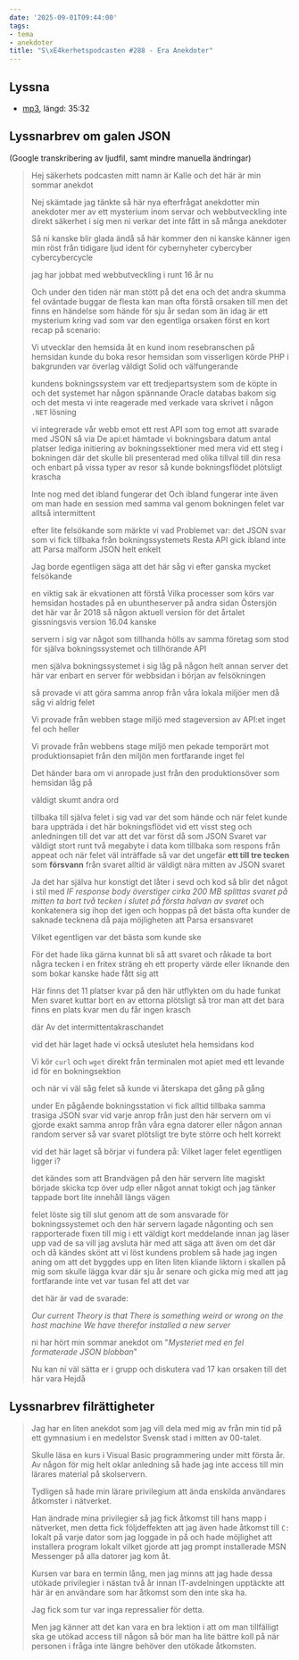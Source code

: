 ```yaml
---
date: '2025-09-01T09:44:00'
tags:
- tema
- anekdoter
title: "S\xE4kerhetspodcasten #288 - Era Anekdoter"
---
```

## Lyssna
* [mp3](https://traffic.libsyn.com/secure/sakerhetspodcasten/2025-08-13_Lyssnarnas_Anekdoter.mp3?dest-id=117848), längd: 35:32

## Lyssnarbrev om galen JSON

(Google transkribering av ljudfil, samt mindre manuella ändringar)

> Hej säkerhets podcasten mitt namn är Kalle och det här är min sommar anekdot
>
> Nej skämtade jag tänkte så här nya efterfrågat anekdotter min anekdoter mer
>   av ett mysterium inom servar och webbutveckling inte direkt säkerhet i sig
>   men ni verkar det inte fått in så många anekdoter
>
> Så ni kanske blir glada ändå så här kommer den ni kanske känner igen min röst
> från tidigare ljud ident för cybernyheter cybercyber cybercybercycle
>
> jag har jobbat med webbutveckling i runt 16 år nu
>
> Och under den tiden när man stött på det ena och det andra skumma fel
>  oväntade buggar de flesta kan man ofta förstå orsaken till men det
>  finns en händelse som hände för sju år sedan som än idag är ett
>  mysterium kring vad som var den egentliga orsaken först en kort recap på
>  scenario:
>
> Vi utvecklar den hemsida åt en kund inom resebranschen på hemsidan kunde du
> boka resor hemsidan som visserligen körde PHP i bakgrunden var överlag
> väldigt Solid och välfungerande
>
> kundens bokningssystem var ett
>  tredjepartsystem som de köpte in och det systemet har någon spännande
>  Oracle databas bakom sig och det mesta vi inte reagerade med verkade vara
>  skrivet i någon `.NET` lösning
>
> vi integrerade vår webb emot ett rest API som tog emot att svarade med JSON
>   så via De api:et hämtade vi bokningsbara datum antal platser lediga
>   initiering av bokningssektioner med mera vid ett steg i bokningen där det
>   skulle bli presenterad med olika tillval till din resa och enbart på vissa
>   typer av resor så kunde bokningsflödet plötsligt krascha
>
> Inte nog med det ibland fungerar det Och ibland fungerar inte
> även om man hade en session med samma val genom bokningen
> felet var alltså intermittent
>
> efter lite felsökande som märkte vi vad Problemet var:
>   det JSON svar som vi fick tillbaka från bokningssystemets Resta API
>   gick ibland inte att Parsa malform JSON helt enkelt
>
> Jag borde egentligen säga att det här såg vi efter ganska mycket felsökande
>
> en viktig sak är ekvationen att förstå Vilka processer som körs var
> hemsidan hostades på en ubuntheserver på andra sidan Östersjön det här
> var år 2018 så någon aktuell version för det årtalet gissningsvis version 16.04 kanske
>
> servern i sig var något som tillhanda hölls av samma företag som stod för själva
>   bokningssystemet och tillhörande API
>
> men själva bokningssystemet i sig låg på någon helt annan server det här
> var enbart en server för webbsidan i början av felsökningen
>
> så provade vi att göra samma anrop från våra lokala miljöer men då såg vi aldrig felet
>
> Vi provade från webben stage miljö med stageversion av API:et inget fel och heller
>
> Vi provade från webbens stage miljö men pekade temporärt mot produktionsapiet från 
>   den miljön men fortfarande inget fel
>
> Det händer bara om vi anropade just från den produktionsöver som hemsidan låg på
>
> väldigt skumt andra ord
>
> tillbaka till själva felet i sig vad var det som hände och när felet kunde bara
> uppträda i det här bokningsflödet vid ett visst steg och anledningen till det
> var att det var först då som
> JSON Svaret var väldigt stort runt två megabyte i data kom tillbaka som
> respons från appeat och när felet väl inträffade så var det ungefär
> **ett till tre tecken** som **försvann** från svaret alltid är väldigt nära mitten av JSON svaret
>
> Ja det har själva hur konstigt det låter i sevd och kod så blir det något i stil med
> _IF response body överstiger cirka 200 MB splittas svaret på mitten ta bort två tecken i slutet på första halvan av svaret_
> och konkatenera sig ihop det igen och hoppas på det bästa ofta kunder de saknade tecknena då paja möjligheten att
> Parsa ersansvaret
>
> Vilket egentligen var det bästa som kunde ske
>
> För det hade lika gärna kunnat bli så att svaret och råkade ta bort några tecken i en fritex sträng eh ett property värde eller liknande
> den som bokar kanske hade fått sig att
>
> Här finns det 11 platser kvar på den här utflykten om du hade funkat 
> Men svaret kuttar bort en av ettorna plötsligt så tror man att det bara finns en plats kvar
> men du får ingen krasch
>
> där Av det intermittentakraschandet
>
> vid det här laget hade vi också uteslutet hela hemsidans kod
>
> Vi kör `curl` och `wget` direkt från terminalen mot apiet med ett levande
> id för en bokningsektion
>
> och när vi väl såg felet så kunde vi återskapa det gång på gång
>
> under En pågående bokningsstation vi fick alltid tillbaka samma trasiga JSON svar vid varje anrop
>   från just den här servern om vi gjorde exakt samma anrop från våra egna datorer eller någon annan
>   random server så var svaret plötsligt tre byte större och helt korrekt
>
> vid det här laget så börjar vi fundera på:
> Vilket lager felet egentligen ligger i?
>
> det kändes som att Brandvägen på den här servern lite magiskt började skicka tcp över udp eller
> något annat tokigt och jag tänker tappade bort lite innehåll längs vägen
>
> felet löste sig till slut genom att de som ansvarade för bokningssystemet och den här servern
>   lagade någonting och sen rapporterade fixen till mig i ett väldigt kort meddelande innan jag
>    läser upp vad de sa vill jag avsluta här med att säga att även om det där och då kändes skönt
>    att vi löst kundens problem så hade jag ingen aning om att det byggdes upp en liten liten
>    kliande liktorn i skallen på mig som skulle lägga kvar där sju år senare och gicka mig med att jag fortfarande inte vet var tusan fel att det var
>
> det här är vad de svarade:
>
> _Our current Theory is that There is something weird or wrong on the host machine We have therefor installed a new server_
>
> ni har hört min sommar anekdot om "_Mysteriet med en fel formaterade JSON blobban_"
>
> Nu kan ni väl sätta er i grupp och diskutera vad 17 kan orsaken till det här vara Hejdå

## Lyssnarbrev filrättigheter

> Jag har en liten anekdot som jag vill dela med mig av från min tid på ett gymnasium i en medelstor Svensk stad i mitten av 00-talet.
>
> Skulle läsa en kurs i Visual Basic programmering under mitt första år.
> Av någon för mig helt oklar anledning så hade jag inte access till min lärares material på skolservern.
>
> Tydligen så hade min lärare privilegium att ända enskilda användares åtkomster i nätverket.
>
> Han ändrade mina privilegier så jag fick åtkomst till hans mapp i nätverket,
> men detta fick följdeffekten att jag även hade åtkomst till `C:` lokalt
> på varje dator som jag loggade in på och hade möjlighet att installera program
> lokalt vilket gjorde att jag prompt installerade MSN Messenger på alla datorer jag kom åt.
>
> Kursen var bara en termin lång, men jag minns att jag hade dessa utökade privilegier i
> nästan två år innan IT-avdelningen upptäckte att här är en användare som har åtkomst
> som den inte ska ha.
>
> Jag fick som tur var inga repressalier för detta.
>
> Men jag känner att det kan vara en bra lektion i att om man tillfälligt ska ge utökad
> access till någon så bör man ha lite bättre koll på när personen i fråga inte längre
> behöver den utökade åtkomsten.

